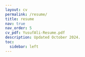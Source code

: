 ```yaml
---
layout: cv
permalink: /resume/
title: resume
nav: true
nav_order: 5
cv_pdf: YusufAli-Resume.pdf
description: Updated October 2024.
toc:
  sidebar: left
---
```

